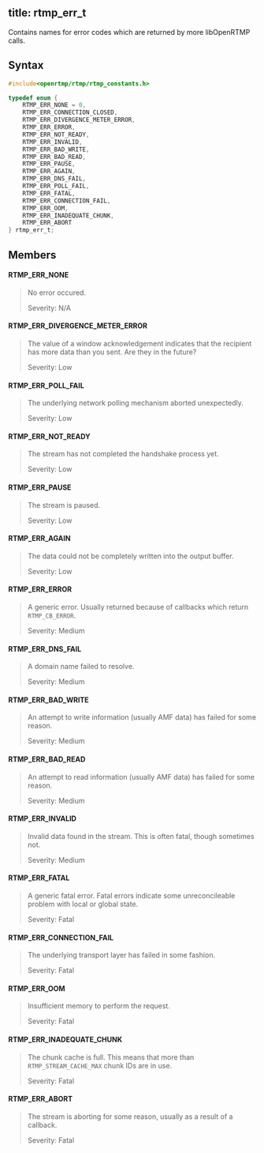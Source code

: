 title: rtmp_err_t
--------------------------

Contains names for error codes which are returned by more libOpenRTMP calls.


## Syntax ##

```c
#include<openrtmp/rtmp/rtmp_constants.h>

typedef enum {
    RTMP_ERR_NONE = 0,
    RTMP_ERR_CONNECTION_CLOSED,
    RTMP_ERR_DIVERGENCE_METER_ERROR,
    RTMP_ERR_ERROR,
    RTMP_ERR_NOT_READY,
    RTMP_ERR_INVALID,
    RTMP_ERR_BAD_WRITE,
    RTMP_ERR_BAD_READ,
    RTMP_ERR_PAUSE,
    RTMP_ERR_AGAIN,
    RTMP_ERR_DNS_FAIL,
    RTMP_ERR_POLL_FAIL,
    RTMP_ERR_FATAL,
    RTMP_ERR_CONNECTION_FAIL,
    RTMP_ERR_OOM,
    RTMP_ERR_INADEQUATE_CHUNK,
    RTMP_ERR_ABORT
} rtmp_err_t;
```

## Members ##

#### RTMP_ERR_NONE ####
> No error occured.
> 
> Severity: N/A

#### RTMP_ERR_DIVERGENCE_METER_ERROR ####
> The value of a window acknowledgement indicates that the recipient has more data than you sent. Are they in the future?
> 
> Severity: Low

#### RTMP_ERR_POLL_FAIL ####
> The underlying network polling mechanism aborted unexpectedly.
> 
> Severity: Low

#### RTMP_ERR_NOT_READY ####
> The stream has not completed the handshake process yet.
> 
> Severity: Low

#### RTMP_ERR_PAUSE ####
> The stream is paused.
> 
> Severity: Low

#### RTMP_ERR_AGAIN ####
> The data could not be completely written into the output buffer.
> 
> Severity: Low

#### RTMP_ERR_ERROR ####
> A generic error. Usually returned because of callbacks which return `RTMP_CB_ERROR`.
> 
> Severity: Medium

#### RTMP_ERR_DNS_FAIL ####
> A domain name failed to resolve.
> 
> Severity: Medium

#### RTMP_ERR_BAD_WRITE ####
> An attempt to write information (usually AMF data) has failed for some reason.
> 
> Severity: Medium

#### RTMP_ERR_BAD_READ ####
> An attempt to read information (usually AMF data) has failed for some reason.
> 
> Severity: Medium

#### RTMP_ERR_INVALID ####
> Invalid data found in the stream. This is often fatal, though sometimes not.
> 
> Severity: Medium

#### RTMP_ERR_FATAL ####
> A generic fatal error. Fatal errors indicate some unreconcileable problem with local or global state.
> 
> Severity: Fatal

#### RTMP_ERR_CONNECTION_FAIL ####
> The underlying transport layer has failed in some fashion.
> 
> Severity: Fatal

#### RTMP_ERR_OOM ####
> Insufficient memory to perform the request.
> 
> Severity: Fatal

#### RTMP_ERR_INADEQUATE_CHUNK ####
> The chunk cache is full. This means that more than `RTMP_STREAM_CACHE_MAX` chunk IDs are in use.
> 
> Severity: Fatal

#### RTMP_ERR_ABORT ####
> The stream is aborting for some reason, usually as a result of a callback.
> 
> Severity: Fatal
